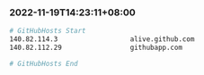 
###  2022-11-19T14:23:11+08:00
```bash
# GitHubHosts Start
140.82.114.3                  alive.github.com
140.82.112.29                 githubapp.com

# GitHubHosts End

```


